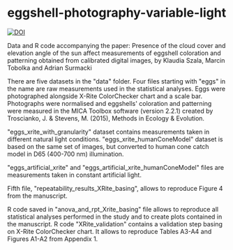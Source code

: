 # eggshell-photography-variable-light

[![DOI](https://zenodo.org/badge/590905314.svg)](https://zenodo.org/badge/latestdoi/590905314)

Data and R code accompanying the paper: Presence of the cloud cover and elevation angle of the sun affect measurements of eggshell coloration and patterning obtained from calibrated digital images, by Klaudia Szala, Marcin Tobolka and Adrian Surmacki

There are five datasets in the "data" folder. Four files starting with "eggs" in the name are raw measurements used in the statistical analyses. Eggs were photographed alongside X-Rite ColorChecker chart and a scale bar. Photographs were normalised and eggshells' coloration and patterning were measured in the MICA Toolbox software (version 2.2.1) created by Troscianko, J. & Stevens, M. (2015), Methods in Ecology & Evolution.

"eggs_xrite_with_granularity" dataset contains measurements taken in different natural light conditions.
"eggs_xrite_humanConeModel" dataset is based on the same set of images, but converted to human cone catch model in D65 (400-700 nm) illumination.

"eggs_artificial_xrite" and "eggs_artificial_xrite_humanConeModel" files are measurements taken in constant artificial light.

Fifth file, "repeatability_results_XRite_basing", allows to reproduce Figure 4 from the manuscript.

R code saved in "anova_and_rpt_Xrite_basing" file allows to reproduce all statistical analyses performed in the study and to create plots contained in the manuscript.
R code "XRite_validation" contains a validation step basing on X-Rite ColorChecker chart. It allows to reproduce Tables A3-A4 and Figures A1-A2 from Appendix 1.


